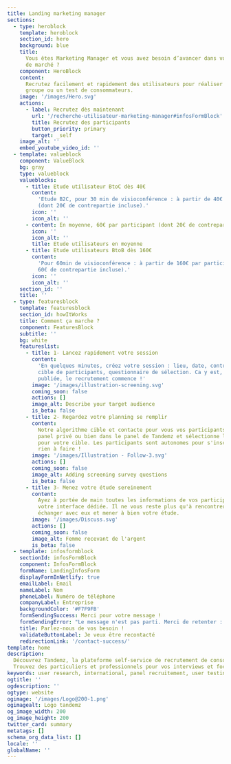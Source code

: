 ```yaml
---
title: Landing marketing manager
sections:
  - type: heroblock
    template: heroblock
    section_id: hero
    background: blue
    title:
      Vous êtes Marketing Manager et vous avez besoin d’avancer dans votre étude
      de marché ?
    component: HeroBlock
    content:
      Recrutez facilement et rapidement des utilisateurs pour réaliser un focus
      groupe ou un test de consommateurs.
    image: '/images/Hero.svg'
    actions:
      - label: Recrutez dès maintenant
        url: '/recherche-utilisateur-marketing-manager#infosFormBlock'
        title: Recrutez des participants
        button_priority: primary
        target: _self
    image_alt: ''
    embed_youtube_video_id: ''
  - template: valueblock
    component: ValueBlock
    bg: gray
    type: valueblock
    valueblocks:
      - title: Etude utilisateur BtoC dès 40€
        content:
          'Etude B2C, pour 30 min de visioconférence : à partir de 40€ par participant
          (dont 20€ de contrepartie incluse).'
        icon: ''
        icon_alt: ''
      - content: En moyenne, 60€ par participant (dont 20€ de contrepartie incluse).
        icon: ''
        icon_alt: ''
        title: Etude utilisateurs en moyenne
      - title: Etude utilisateurs BtoB dès 160€
        content:
          'Pour 60min de visioconférence : à partir de 160€ par participant (dont
          60€ de contrepartie incluse).'
        icon: ''
        icon_alt: ''
    section_id: ''
    title: ''
  - type: featuresblock
    template: featuresblock
    section_id: howItWorks
    title: Comment ça marche ?
    component: FeaturesBlock
    subtitle: ''
    bg: white
    featureslist:
      - title: 1- Lancez rapidement votre session
        content:
          'En quelques minutes, créez votre session : lieu, date, contrepartie,
          cible de participants, questionnaire de sélection. Ca y est, votre annonce est
          publiée, le recrutement commence !'
        image: '/images/illustration-screening.svg'
        coming_soon: false
        actions: []
        image_alt: Describe your target audience
        is_beta: false
      - title: 2- Regardez votre planning se remplir
        content:
          Notre algorithme cible et contacte pour vous vos participants, dans votre
          panel privé ou bien dans le panel de Tandemz et sélectionne les meilleurs profils
          pour votre cible. Les participants sont autonomes pour s'inscrire. Vous n'avez
          rien à faire !
        image: '/images/Illustration - Follow-3.svg'
        actions: []
        coming_soon: false
        image_alt: Adding screening survey questions
        is_beta: false
      - title: 3- Menez votre étude sereinement
        content:
          Ayez à portée de main toutes les informations de vos participants sur
          votre interface dédiée. Il ne vous reste plus qu'à rencontrer vos participants,
          échanger avec eux et mener à bien votre étude.
        image: '/images/Discuss.svg'
        actions: []
        coming_soon: false
        image_alt: Femme recevant de l'argent
        is_beta: false
  - template: infosformblock
    sectionId: infosFormBlock
    component: InfosFormBlock
    formName: LandingInfosForm
    displayFormInNetlify: true
    emailLabel: Email
    nameLabel: Nom
    phoneLabel: Numéro de téléphone
    companyLabel: Entreprise
    backgroundColor: '#F7F9FB'
    formSendingSuccess: Merci pour votre message !
    formSendingError: "Le message n'est pas parti. Merci de retenter : )"
    title: Parlez-nous de vos besoin !
    validateButtonLabel: Je veux être recontacté
    redirectionLink: '/contact-success/'
template: home
description:
  Découvrez Tandemz, la plateforme self-service de recrutement de consommateurs.
  Trouvez des particuliers et professionnels pour vos interviews et focus groupes
keywords: user research, international, panel recruitement, user testing, interviews
ogtitle: ''
ogdescription: ''
ogtype: website
ogimage: '/images/Logo@200-1.png'
ogimagealt: Logo tandemz
og_image_width: 200
og_image_height: 200
twitter_card: summary
metatags: []
schema_org_data_list: []
locale: ''
globalName: ''
---
```

